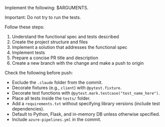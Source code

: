Implement the following: $ARGUMENTS.

Important: Do not try to run the tests.

Follow these steps:
1. Understand the functional spec and tests described
2. Create the project structure and files
3. Implement a solution that addresses the functional spec
4. Implement tests
5. Prepare a concise PR title and description
6. Create a new branch with the change and make a push to origin

Check the following before push:
- Exclude the `.claude` folder from the commit.
- Decorate fixtures (e.g., `client`) with `@pytest.fixture`.
- Decorate test functions with `@pytest.mark.testcase("test_name_here")`.
- Place all tests inside the `tests/` folder.
- Add a `requirements.txt` without specifying library versions (include test dependencies).
- Default to Python, Flask, and in-memory DB unless otherwise specified.
- Include `azure-pipelines.yml` in the commit.